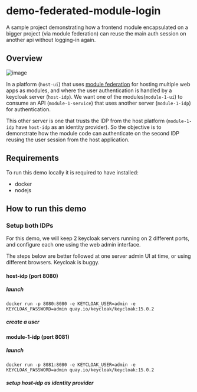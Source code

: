 # demo-federated-module-login

A sample project demonstrating how a frontend module encapsulated on a bigger project (via module federation) can reuse the main auth session on another api without logging-in again.

## Overview

![image](https://user-images.githubusercontent.com/7760/135670406-c2fba7f8-0f40-4b81-856a-629ecb95631b.png)

In a platform (`host-ui`) that uses [module federation][module-federation] for hosting multiple
web apps as modules, and where the user authentication is handled by a keycloak server (`host-idp`).
We want one of the modules(`module-1-ui`) to consume an API (`module-1-service`) that uses another
server (`module-1-idp`) for authentication.

This other server is one that trusts the IDP from the host platform (`module-1-idp` have `host-idp`
as an identity provider). So the objective is to demonstrate how the module code can authenticate
on the second IDP reusing the user session from the host application.

## Requirements

To run this demo locally it is required to have installed:

- docker
- nodejs

## How to run this demo

### Setup both IDPs

For this demo, we will keep 2 keycloak servers running on 2 different ports, and configure each one
using the web admin interface.

The steps below are better followed at one server admin UI at time, or using different browsers.
Keycloak is buggy.

#### host-idp (port 8080)

##### launch
```
docker run -p 8080:8080 -e KEYCLOAK_USER=admin -e KEYCLOAK_PASSWORD=admin quay.io/keycloak/keycloak:15.0.2
```

##### create a user


#### module-1-idp (port 8081)

##### launch
```
docker run -p 8081:8080 -e KEYCLOAK_USER=admin -e KEYCLOAK_PASSWORD=admin quay.io/keycloak/keycloak:15.0.2
```

##### setup host-idp as identity provider


[module-federation]: https://webpack.js.org/concepts/module-federation/
